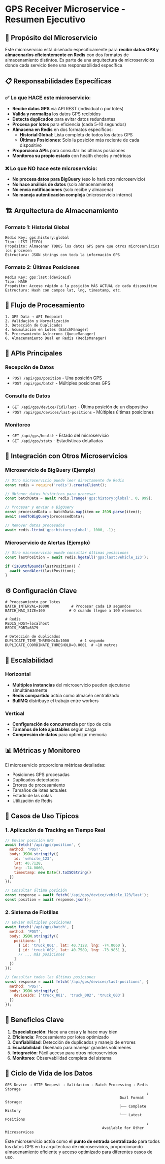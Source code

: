 # GPS Receiver Microservice - Resumen Ejecutivo

## 🎯 Propósito del Microservicio

Este microservicio está diseñado específicamente para **recibir datos GPS y almacenarlos eficientemente en Redis** con dos formatos de almacenamiento distintos. Es parte de una arquitectura de microservicios donde cada servicio tiene una responsabilidad específica.

## 📋 Responsabilidades Específicas

### ✅ Lo que HACE este microservicio:
- **Recibe datos GPS** vía API REST (individual o por lotes)
- **Valida y normaliza** los datos GPS recibidos
- **Detecta duplicados** para evitar datos redundantes
- **Procesa por lotes** para eficiencia (cada 5-10 segundos)
- **Almacena en Redis** en dos formatos específicos:
  - **Historial Global**: Lista completa de todos los datos GPS
  - **Últimas Posiciones**: Solo la posición más reciente de cada dispositivo
- **Proporciona APIs** para consultar las últimas posiciones
- **Monitorea su propio estado** con health checks y métricas

### ❌ Lo que NO hace este microservicio:
- **No procesa datos para BigQuery** (eso lo hará otro microservicio)
- **No hace análisis de datos** (solo almacenamiento)
- **No envía notificaciones** (solo recibe y almacena)
- **No maneja autenticación compleja** (microservicio interno)

## 🏗️ Arquitectura de Almacenamiento

### Formato 1: Historial Global
```
Redis Key: gps:history:global
Tipo: LIST (FIFO)
Propósito: Almacenar TODOS los datos GPS para que otros microservicios los procesen
Estructura: JSON strings con toda la información GPS
```

### Formato 2: Últimas Posiciones
```
Redis Key: gps:last:{deviceId}
Tipo: HASH
Propósito: Acceso rápido a la posición MÁS ACTUAL de cada dispositivo
Estructura: Hash con campos lat, lng, timestamp, etc.
```

## 🔄 Flujo de Procesamiento

```
1. GPS Data → API Endpoint
2. Validación y Normalización
3. Detección de Duplicados
4. Acumulación en Lotes (BatchManager)
5. Procesamiento Asíncrono (QueueManager)
6. Almacenamiento Dual en Redis (RedisManager)
```

## 📡 APIs Principales

### Recepción de Datos
- `POST /api/gps/position` - Una posición GPS
- `POST /api/gps/batch` - Múltiples posiciones GPS

### Consulta de Datos
- `GET /api/gps/device/{id}/last` - Última posición de un dispositivo
- `POST /api/gps/devices/last-positions` - Múltiples últimas posiciones

### Monitoreo
- `GET /api/gps/health` - Estado del microservicio
- `GET /api/gps/stats` - Estadísticas detalladas

## 🔗 Integración con Otros Microservicios

### Microservicio de BigQuery (Ejemplo)
```javascript
// Otro microservicio puede leer directamente de Redis
const redis = require('redis').createClient();

// Obtener datos históricos para procesar
const batchData = await redis.lrange('gps:history:global', 0, 999);

// Procesar y enviar a BigQuery
const processedData = batchData.map(item => JSON.parse(item));
await sendToBigQuery(processedData);

// Remover datos procesados
await redis.ltrim('gps:history:global', 1000, -1);
```

### Microservicio de Alertas (Ejemplo)
```javascript
// Otro microservicio puede consultar últimas posiciones
const lastPosition = await redis.hgetall('gps:last:vehicle_123');

if (isOutOfBounds(lastPosition)) {
  await sendAlert(lastPosition);
}
```

## ⚙️ Configuración Clave

```env
# Procesamiento por lotes
BATCH_INTERVAL=10000          # Procesar cada 10 segundos
BATCH_MAX_SIZE=100           # O cuando llegue a 100 elementos

# Redis
REDIS_HOST=localhost
REDIS_PORT=6379

# Detección de duplicados
DUPLICATE_TIME_THRESHOLD=1000     # 1 segundo
DUPLICATE_COORDINATE_THRESHOLD=0.0001  # ~10 metros
```

## 🚀 Escalabilidad

### Horizontal
- **Múltiples instancias** del microservicio pueden ejecutarse simultáneamente
- **Redis compartido** actúa como almacén centralizado
- **BullMQ** distribuye el trabajo entre workers

### Vertical
- **Configuración de concurrencia** por tipo de cola
- **Tamaños de lote ajustables** según carga
- **Compresión de datos** para optimizar memoria

## 📊 Métricas y Monitoreo

El microservicio proporciona métricas detalladas:
- Posiciones GPS procesadas
- Duplicados detectados
- Errores de procesamiento
- Tamaños de lotes actuales
- Estado de las colas
- Utilización de Redis

## 🔧 Casos de Uso Típicos

### 1. Aplicación de Tracking en Tiempo Real
```javascript
// Enviar posición GPS
await fetch('/api/gps/position', {
  method: 'POST',
  body: JSON.stringify({
    id: 'vehicle_123',
    lat: 40.7128,
    lng: -74.0060,
    timestamp: new Date().toISOString()
  })
});

// Consultar última posición
const response = await fetch('/api/gps/device/vehicle_123/last');
const position = await response.json();
```

### 2. Sistema de Flotillas
```javascript
// Enviar múltiples posiciones
await fetch('/api/gps/batch', {
  method: 'POST',
  body: JSON.stringify({
    positions: [
      { id: 'truck_001', lat: 40.7128, lng: -74.0060 },
      { id: 'truck_002', lat: 40.7589, lng: -73.9851 },
      // ... más posiciones
    ]
  })
});

// Consultar todas las últimas posiciones
const response = await fetch('/api/gps/devices/last-positions', {
  method: 'POST',
  body: JSON.stringify({
    deviceIds: ['truck_001', 'truck_002', 'truck_003']
  })
});
```

## 🎯 Beneficios Clave

1. **Especialización**: Hace una cosa y la hace muy bien
2. **Eficiencia**: Procesamiento por lotes optimizado
3. **Confiabilidad**: Detección de duplicados y manejo de errores
4. **Escalabilidad**: Diseñado para manejar grandes volúmenes
5. **Integración**: Fácil acceso para otros microservicios
6. **Monitoreo**: Observabilidad completa del sistema

## 🔄 Ciclo de Vida de los Datos

```
GPS Device → HTTP Request → Validation → Batch Processing → Redis Storage
                                                                ↓
                                                    Dual Format Storage:
                                                    ├── Complete History
                                                    └── Latest Positions
                                                                ↓
                                            Available for Other Microservices
```

Este microservicio actúa como el **punto de entrada centralizado** para todos los datos GPS en tu arquitectura de microservicios, proporcionando almacenamiento eficiente y acceso optimizado para diferentes casos de uso.